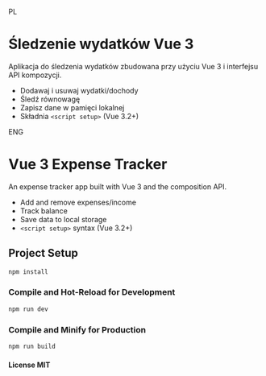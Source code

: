PL
# Śledzenie wydatków Vue 3

Aplikacja do śledzenia wydatków zbudowana przy użyciu Vue 3 i interfejsu API kompozycji.

- Dodawaj i usuwaj wydatki/dochody
- Śledź równowagę
- Zapisz dane w pamięci lokalnej
- Składnia `<script setup>` (Vue 3.2+)


ENG
# Vue 3 Expense Tracker

An expense tracker app built with Vue 3 and the composition API.

- Add and remove expenses/income
- Track balance
- Save data to local storage
- `<script setup>` syntax (Vue 3.2+)



## Project Setup

```sh
npm install
```

### Compile and Hot-Reload for Development

```sh
npm run dev
```

### Compile and Minify for Production

```sh
npm run build
```

#### License MIT
